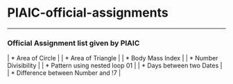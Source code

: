 # PIAIC-official-assignments
----------------------------
### Official Assignment list given by PIAIC 
| * Area of Circle                    |
| * Area of Triangle                  |
| * Body Mass Index                   |
| * Number Divisibility               |
| * Pattern using nested loop 01      |
| * Days between two Dates            |
| * Difference between Number and !7  |
